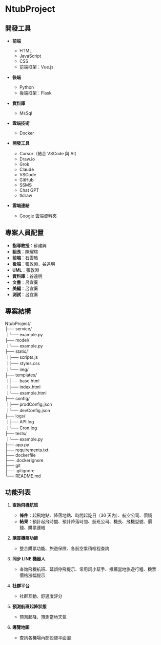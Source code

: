 # NtubProject

## 開發工具

- **前端**

  - HTML
  - JavaScript
  - CSS
  - 前端框架：Vue.js

- **後端**

  - Python
  - 後端框架：Flask

- **資料庫**

  - MsSql

- **雲端技術**

  - Docker

- **開發工具**

  - Cursor（結合 VSCode 與 AI）
  - Draw.io
  - Grok
  - Claude
  - VSCode
  - GitHub
  - SSMS
  - Chat GPT
  - tldraw

- **雲端連結**
  - [Google 雲端資料夾](https://drive.google.com/drive/u/1/folders/1GTC-HI8QKKaX7mx1c_282tadzAKMR16e)

## 專案人員配置

- **指導教授**：蘇建興
- **組長**：陳耀瑄
- **前端**：石雲皓
- **後端**：張敦淵、谷遠明
- **UML**：張敦淵
- **資料庫**：谷遠明
- **文書**：呂宜蓁
- **美編**：呂宜蓁
- **測試**：呂宜蓁

## 專案結構

NtubProject/   
├── service/   
｜└── example.py  
├── model/   
｜└── example.py   
├── static/  
｜├── scripts.js  
｜├── styles.css   
｜└── img/   
├── templates/   
｜├── base.html  
｜├── index.html   
｜└── example.html   
├── config/   
｜├── prodConfig.json   
｜└── devConfig.json   
├── logs/   
｜├── API.log   
｜└── Cron.log   
├── tests/   
｜└── example.py   
├── app.py   
├── requirements.txt   
├── dockerfile   
├── .dockerignore   
├── git   
├── .gitignore   
└── README.md  

## 功能列表

1. **查詢飛機航班**

   - **條件**：起飛地點、降落地點、時間起訖日（30 天內）、航空公司、價錢
   - **結果**：預計起飛時間、預計降落時間、航班公司、機長、飛機型號、價錢、購票連結

2. **購買機票功能**

   - 整合購票功能、旅遊保險、各航空累積哩程查詢

3. **同步 LINE 機器人**

   - 查詢飛機航班、延誤停飛提示、常用詞小幫手、推薦當地旅遊行程、機票價格漲幅提示

4. **社群平台**

   - 社群互動、舒適度評分

5. **預測航班起降狀態**

   - 預測起降、預測當地天氣

6. **導覽地圖**
   - 查詢各機場內部設施平面圖
